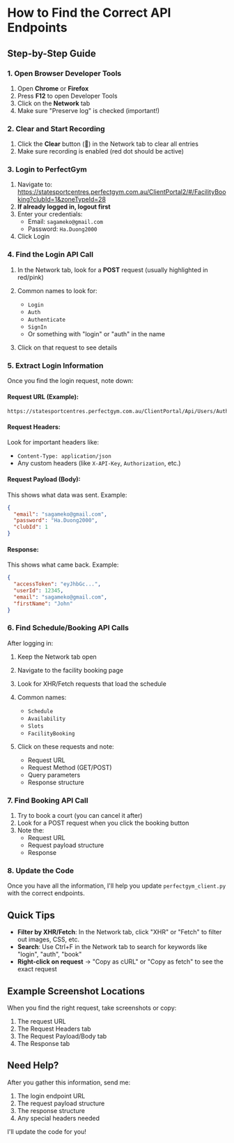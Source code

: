 # How to Find the Correct API Endpoints

## Step-by-Step Guide

### 1. Open Browser Developer Tools

1. Open **Chrome** or **Firefox**
2. Press **F12** to open Developer Tools
3. Click on the **Network** tab
4. Make sure "Preserve log" is checked (important!)

### 2. Clear and Start Recording

1. Click the **Clear** button (🚫) in the Network tab to clear all entries
2. Make sure recording is enabled (red dot should be active)

### 3. Login to PerfectGym

1. Navigate to: https://statesportcentres.perfectgym.com.au/ClientPortal2/#/FacilityBooking?clubId=1&zoneTypeId=28
2. **If already logged in, logout first**
3. Enter your credentials:
   - Email: `sagameko@gmail.com`
   - Password: `Ha.Duong2000`
4. Click Login

### 4. Find the Login API Call

1. In the Network tab, look for a **POST** request (usually highlighted in red/pink)
2. Common names to look for:
   - `Login`
   - `Auth`
   - `Authenticate`
   - `SignIn`
   - Or something with "login" or "auth" in the name

3. Click on that request to see details

### 5. Extract Login Information

Once you find the login request, note down:

#### Request URL (Example):
```
https://statesportcentres.perfectgym.com.au/ClientPortal/Api/Users/Authenticate
```

#### Request Headers:
Look for important headers like:
- `Content-Type: application/json`
- Any custom headers (like `X-API-Key`, `Authorization`, etc.)

#### Request Payload (Body):
This shows what data was sent. Example:
```json
{
  "email": "sagameko@gmail.com",
  "password": "Ha.Duong2000",
  "clubId": 1
}
```

#### Response:
This shows what came back. Example:
```json
{
  "accessToken": "eyJhbGc...",
  "userId": 12345,
  "email": "sagameko@gmail.com",
  "firstName": "John"
}
```

### 6. Find Schedule/Booking API Calls

After logging in:

1. Keep the Network tab open
2. Navigate to the facility booking page
3. Look for XHR/Fetch requests that load the schedule
4. Common names:
   - `Schedule`
   - `Availability`
   - `Slots`
   - `FacilityBooking`

5. Click on these requests and note:
   - Request URL
   - Request Method (GET/POST)
   - Query parameters
   - Response structure

### 7. Find Booking API Call

1. Try to book a court (you can cancel it after)
2. Look for a POST request when you click the booking button
3. Note the:
   - Request URL
   - Request payload structure
   - Response

### 8. Update the Code

Once you have all the information, I'll help you update `perfectgym_client.py` with the correct endpoints.

## Quick Tips

- **Filter by XHR/Fetch**: In the Network tab, click "XHR" or "Fetch" to filter out images, CSS, etc.
- **Search**: Use Ctrl+F in the Network tab to search for keywords like "login", "auth", "book"
- **Right-click on request** → "Copy as cURL" or "Copy as fetch" to see the exact request

## Example Screenshot Locations

When you find the right request, take screenshots or copy:
1. The request URL
2. The Request Headers tab
3. The Request Payload/Body tab
4. The Response tab

## Need Help?

After you gather this information, send me:
1. The login endpoint URL
2. The request payload structure
3. The response structure
4. Any special headers needed

I'll update the code for you!
